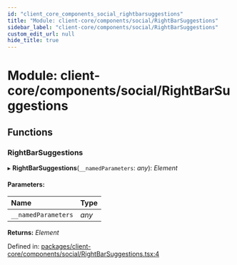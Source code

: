 ```yaml
---
id: "client_core_components_social_rightbarsuggestions"
title: "Module: client-core/components/social/RightBarSuggestions"
sidebar_label: "client-core/components/social/RightBarSuggestions"
custom_edit_url: null
hide_title: true
---
```


# Module: client-core/components/social/RightBarSuggestions

## Functions

### RightBarSuggestions

▸ **RightBarSuggestions**(`__namedParameters`: *any*): *Element*

#### Parameters:

Name | Type |
:------ | :------ |
`__namedParameters` | *any* |

**Returns:** *Element*

Defined in: [packages/client-core/components/social/RightBarSuggestions.tsx:4](https://github.com/xr3ngine/xr3ngine/blob/9d253dc38/packages/client-core/components/social/RightBarSuggestions.tsx#L4)
